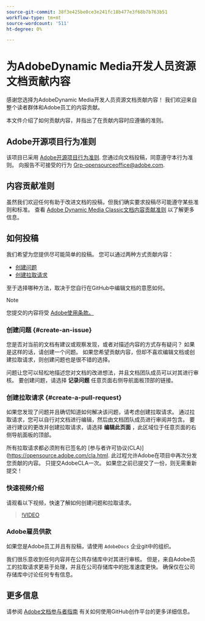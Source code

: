 ```yaml
---
source-git-commit: 38f3e425be0ce3e241fc18b477e3f68b7b763b51
workflow-type: tm+mt
source-wordcount: '511'
ht-degree: 0%

---
```

# 为AdobeDynamic Media开发人员资源文档贡献内容

感谢您选择为AdobeDynamic Media开发人员资源文档贡献内容！ 我们欢迎来自整个读者群体和Adobe员工的内容贡献。

本文件介绍了如何贡献内容，并指出了在贡献内容时应遵循的准则。

## Adobe开源项目行为准则

该项目已采用 [Adobe开源项目行为准则](code-of-conduct.md). 您通过向文档投稿，同意遵守本行为准则。 向报告不可接受的行为 [Grp-opensourceoffice@adobe.com](mailto:Grp-opensourceoffice@adobe.com).

## 内容贡献准则

虽然我们欢迎任何有助于改进文档的投稿，但我们确实要求投稿尽可能遵守某些准则和标准。 查看 [Adobe Dynamic Media Classic文档内容贡献准则](guidelines.md) 以了解更多信息。

## 如何投稿

我们希望为您提供尽可能简单的投稿。 您可以通过两种方式贡献内容：

* [创建问题](#create-an-issue)
* [创建拉取请求](#create-a-pull-request)

至于选择哪种方法，取决于您自行在GitHub中编辑文档的意愿如何。

>[!NOTE]
>
>您提交的内容将受 [Adobe使用条款。](https://www.adobe.com/legal/terms.html)

### 创建问题 {#create-an-issue}

您是否对当前的文档有建议或观察发现，或者对描述内容的方式存有疑问？ 如果是这样的话，请创建一个问题。 如果您希望贡献内容，但却不喜欢编辑文档或创建拉取请求，则创建问题也是很不错的选择。

问题让您可以轻松地描述您对文档的改进想法，并且文档团队成员可以对其进行审核。 要创建问题，请选择 **记录问题** 任意页面右侧导航面板顶部的链接。

### 创建拉取请求 {#create-a-pull-request}

如果您发现了问题并且确切知道如何解决该问题，请考虑创建拉取请求。 通过拉取请求，您可以自行对文档进行编辑，然后由文档团队成员进行审阅并包含。 要进行建议的更改并创建拉取请求，请选择 **编辑此页面** ，此区域位于任意页面的右侧导航面板的顶部。

所有拉取请求都必须附有已签名的 [参与者许可协议(CLA)] (https://opensource.adobe.com/cla.html. 此过程允许Adobe在项目中再次分发您贡献的内容。 只提交AdobeCLA一次。 如果您之前已提交了一份，则无需重新提交！

### 快速视频介绍

请观看以下视频，快速了解如何创建问题和拉取请求。

>[!VIDEO](https://video.tv.adobe.com/v/27069)

### Adobe雇员供款

如果您是Adobe员工并且有投稿，请使用 `AdobeDocs` 企业git中的组织。

我们很乐意收到任何内容并在公共存储库中对其进行审核。 但是，来自Adobe员工的拉取请求更易于处理，并且在公司存储库中的批准速度更快。 确保仅在公司存储库中讨论任何专有信息。

## 更多信息

请参阅 [Adobe文档参与者指南](https://experienceleague.adobe.com/docs/contributor/contributor-guide/introduction.html) 有关如何使用GitHub创作平台的更多详细信息。
